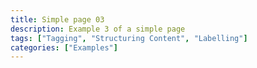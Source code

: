 ```yaml
---
title: Simple page 03
description: Example 3 of a simple page
tags: ["Tagging", "Structuring Content", "Labelling"]
categories: ["Examples"]
---
```

